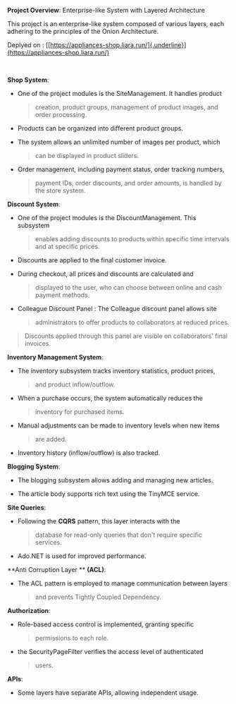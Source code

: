 **Project Overview**: Enterprise-like System with Layered Architecture

This project is an enterprise-like system composed of various layers,
each adhering to the principles of the Onion Architecture.

Deplyed on :
[[https://appliances-shop.liara.run/]{.underline}](https://appliances-shop.liara.run/)


 

**Shop System**:

-   One of the project modules is the SiteManagement. It handles product
    > creation, product groups, management of product images, and order
    > processing.

-   Products can be organized into different product groups.

-   The system allows an unlimited number of images per product, which
    > can be displayed in product sliders.

-   Order management, including payment status, order tracking numbers,
    > payment IDs, order discounts, and order amounts, is handled by the
    > store system.



**Discount System**:

-   One of the project modules is the DiscountManagement. This subsystem
    > enables adding discounts to products within specific time
    > intervals and at specific prices.

-   Discounts are applied to the final customer invoice.

-   During checkout, all prices and discounts are calculated and
    > displayed to the user, who can choose between online and cash
    > payment methods.

-   Colleague Discount Panel : The Colleague discount panel allows site
    > administrators to offer products to collaborators at reduced
    > prices.

>Discounts applied through this panel are visible on
> collaborators' final invoices.



**Inventory Management System**:

-   The inventory subsystem tracks inventory statistics, product prices,
    > and product inflow/outflow.

-   When a purchase occurs, the system automatically reduces the
    > inventory for purchased items.

-   Manual adjustments can be made to inventory levels when new items
    > are added.

-   Inventory history (inflow/outflow) is also tracked.



**Blogging System**:

-   The blogging subsystem allows adding and managing new articles.

-   The article body supports rich text using the TinyMCE service.



**Site Queries**:

-   Following the **CQRS** pattern, this layer interacts with the
    > database for read-only queries that don't require specific
    > services.

-   Ado.NET is used for improved performance.



**Anti Corruption Layer ** **(ACL)**:

-   The ACL pattern is employed to manage communication between layers
    > and prevents Tightly Coupled Dependency.



**Authorization**:

-   Role-based access control is implemented, granting specific
    > permissions to each role.

-   the SecurityPageFilter verifies the access level of authenticated
    > users.



**APIs**:

-   Some layers have separate APIs, allowing independent usage.
